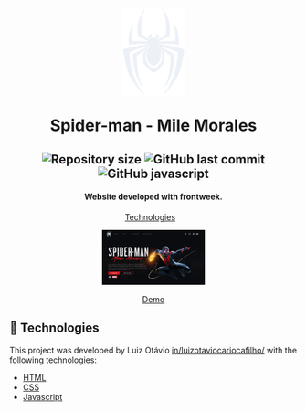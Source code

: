 <h1 align="center">
    <img alt="spider-man" src="https://github.com/luiz123o/spider-man-ps5/blob/staging/assets/svg/spider-logo.svg" />
    <br>
   <p>Spider-man - Mile Morales</p>
</h1>

  <h2 align="center">
  <img alt="Repository size" src="https://img.shields.io/github/repo-size/luiz123o/spider-man-ps5?style=flat-square">
  <img alt="GitHub last commit" src="https://img.shields.io/github/last-commit/luiz123o/spider-man-ps5?style=flat-square">
  <img alt="GitHub javascript" src="https://img.shields.io/github/languages/top/luiz123o/spider-man-ps5?style=flat-square">  
   
  </h2>
  <h4 align="center">
  
  Website developed with frontweek.
</h4>
<p align="center">
  <a href="#rocket-technologies">Technologies</a>&nbsp;&nbsp;&nbsp;  
</p>

<p align="center">
  <a href="https://spider-man-ps5-virid.vercel.app/" target="_blank">
    <img alt="Demo on vercel" height="96" src="https://github.com/luiz123o/spider-man-ps5/blob/staging/assets/img/Capturar.PNG">
    <p align="center">Demo</p>
  </a>
</p>

## :rocket: Technologies

This project was developed by Luiz Otávio [in/luizotaviocariocafilho/](https://www.linkedin.com/in/luizotaviocariocafilho/) with the following technologies:

- [HTML]()
- [CSS]()
- [Javascript]()
